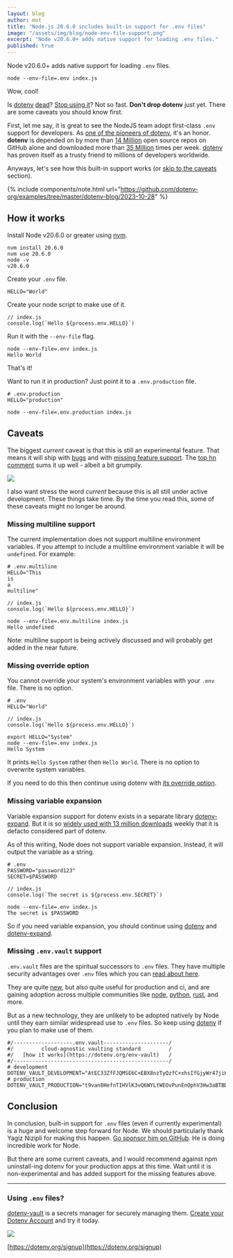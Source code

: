 ```yaml
---
layout: blog
author: mot
title: "Node.js 20.6.0 includes built-in support for .env files"
image: "/assets/img/blog/node-env-file-support.png"
excerpt: "Node v20.6.0+ adds native support for loading .env files."
published: true
---
```


Node v20.6.0+ adds native support for loading `.env` files.

```
node --env-file=.env index.js
```

Wow, cool!

Is [dotenv](https://github.com/motdotla/dotenv) [dead](https://francoisbest.com/posts/2023/dotenv-is-dead?ref=dailydev)? [Stop using it](https://medium.com/@tony.infisical/stop-using-dotenv-in-node-js-v20-6-0-8febf98f6314)? Not so fast. **Don't drop dotenv** just yet. There are some caveats you should know first. 

First, let me say, it is great to see the NodeJS team adopt first-class `.env` support for developers. As [one of the pioneers of dotenv](https://github.com/motdotla/dotenv/graphs/contributors), it's an honor. **dotenv** is depended on by more than [14 Million](https://github.com/motdotla/dotenv/network/dependents) open source repos on GitHub alone and downloaded more than [35 Million](https://www.npmjs.com/package/dotenv) times per week. [dotenv](https://github.com/motdotla/dotenv) has proven itself as a trusty friend to millions of developers worldwide.

Anyways, let's see how this built-in support works (or [skip to the caveats](#caveats) section).

{% include components/note.html url="https://github.com/dotenv-org/examples/tree/master/dotenv-blog/2023-10-28" %}

## How it works

Install Node v20.6.0 or greater using [nvm](https://github.com/nvm-sh/nvm).

```
nvm install 20.6.0
nvm use 20.6.0
node -v
v20.6.0
```

Create your `.env` file.

```
HELLO="World"
````

Create your node script to make use of it.

```
// index.js
console.log(`Hello ${process.env.HELLO}`)
```

Run it with the `--env-file` flag.

```
node --env-file=.env index.js
Hello World
```

That's it!

Want to run it in production? Just point it to a `.env.production` file.

```
# .env.production
HELLO="production"
```

```
node --env-file=.env.production index.js
```

## Caveats

The biggest *current* caveat is that this is still an experimental feature. That means it will ship with [bugs](https://github.com/nodejs/node/pull/49424#issue-1876566254) and with [missing feature support](https://github.com/nodejs/node/issues/49148). The [top hn comment](https://news.ycombinator.com/item?id=37174916) sums it up well - albeit a bit grumpily. 

<img src="/assets/img/blog/hacker-news-node-dotenv-support.png" />

I also want stress the word *current* because this is all still under active development. These things take time. By the time you read this, some of these caveats might no longer be around.

### Missing multiline support

The current implementation does not support multiline environment variables. If you attempt to include a multiline environment variable it will be `undefined`. For example:

```
# .env.multiline
HELLO="This
is
a
multiline"
```
```
// index.js
console.log(`Hello ${process.env.HELLO}`)
```
```
node --env-file=.env.multiline index.js
Hello undefined
```

Note: multiline support is being actively discussed and will probably get added in the near future.

### Missing override option

You cannot override your system's environment variables with your `.env` file. There is no option.

```
# .env
HELLO="World"
```
```
// index.js
console.log(`Hello ${process.env.HELLO}`)
```
```
export HELLO="System"
node --env-file=.env index.js
Hello System
```

It prints `Hello System` rather then `Hello World`. There is no option to overwrite system variables.

If you need to do this then continue using dotenv with [its override option](https://github.com/motdotla/dotenv#override).

### Missing variable expansion

Variable expansion support for dotenv exists in a separate library [dotenv-expand](https://github.com/motdotla/dotenv-expand). But it is so [widely used with 13 million downloads](https://www.npmjs.com/package/dotenv-expand) weekly that it is defacto considered part of dotenv.

As of this writing, Node does not support variable expansion. Instead, it will output the variable as a string.

```
# .env
PASSWORD="password123"
SECRET=$PASSWORD
```
```
// index.js
console.log(`The secret is ${process.env.SECRET}`)
```
```
node --env-file=.env index.js
The secret is $PASSWORD
```

So if you need variable expansion, you should continue using [dotenv](https://github.com/motdotla/dotenv) and [dotenv-expand](https://github.com/motdotla/dotenv-expand).

### Missing `.env.vault` support

`.env.vault` files are the spiritual successors to `.env` files. They have multiple security advantages over `.env` files which you can [read about here](https://www.dotenv.org/blog/2023/10/24/what-is-env-vault-file.html).

They are quite [new](https://github.com/motdotla/dotenv/pull/730), but also quite useful for production and ci, and are gaining adoption across multiple communities like [node](https://github.com/motdotla/dotenv), [python](https://github.com/dotenv-org/python-dotenv-vault), [rust](https://docs.rs/dotenv-vault/latest/dotenv_vault/), and more.

But as a new technology, they are unlikely to be adopted natively by Node until they earn similar widespread use to `.env` files. So keep using [dotenv](https://github.com/motdotla/dotenv) if you plan to make use of them.

```
#/-------------------.env.vault---------------------/
#/         cloud-agnostic vaulting standard         /
#/   [how it works](https://dotenv.org/env-vault)   /
#/--------------------------------------------------/
# development
DOTENV_VAULT_DEVELOPMENT="AtEC33ZfFJQMSE6C+EBX8nzTyQzfC+xhsIfGjyWr47jiHsUi07PHzX2/RmCB0PIi"
# production
DOTENV_VAULT_PRODUCTION="t9van8HefnTIHVlK3vQ6WYLtWEOvPunEnOphV3Hw3aBTBDuwLq22yU0Tdl5fAnk="
```

## Conclusion

In conclusion, built-in support for `.env` files (even if currently experimental) is a huge and welcome step forward for Node. We should particularly thank Yagiz Nizipli for making this happen. [Go sponsor him on GitHub](https://github.com/sponsors/anonrig). He is doing incredible work for Node.

But there are some current caveats, and I would recommend against npm uninstall-ing dotenv for your production apps at this time. Wait until it is non-experimental and has added support for the missing features above.

---

### Using `.env` files?

[dotenv-vault](https://github.com/dotenv-org/dotenv-vault) is a secrets manager for securely managing them. [Create your Dotenv Account](https://dotenv.org) and try it today.

<img src="/assets/img/blog/dotenv-vault-screenshot2.png" />

[https://dotenv.org/signup](https://dotenv.org/signup)
